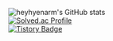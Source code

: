 ![heyhyenarm's GitHub stats](https://github-readme-stats.vercel.app/api?username=heyhyenarm&show_icons=true&theme=tokyonight) 
<br>
[![Solved.ac Profile](http://mazassumnida.wtf/api/generate_badge?boj=narmhye)](https://solved.ac/narmhye)
<br>
[![Tistory Badge](https://img.shields.io/badge/Tech%20Blog-555263?style=flat&logoColor=white)](https://narmhye.tistory.com/)
